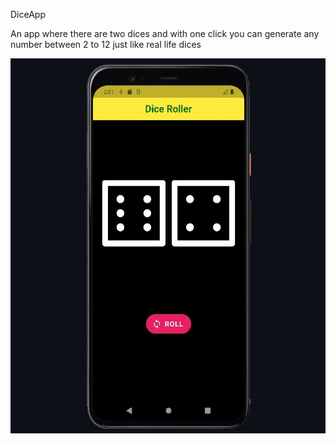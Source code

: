 DiceApp

An app where there are two dices and with one click you can generate any number between 2 to 12 just like real life dices

<img src = "images/diceappscreenshot.jpg" height = "600">
